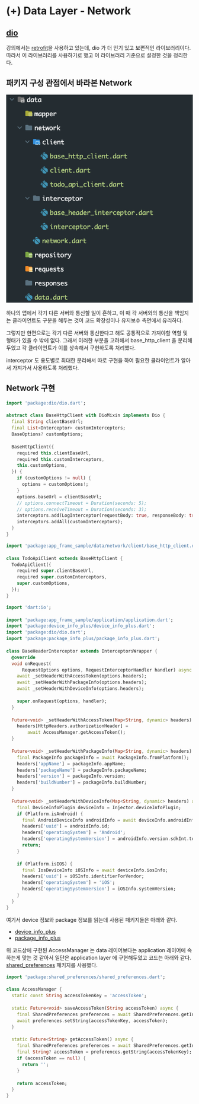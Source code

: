 # (+) Data Layer - Network

## [dio](https://pub.dev/packages/dio)

강의에서는 [retrofit](https://pub.dev/packages/retrofit)을 사용하고 있는데, dio 가 더 인기 있고 보편적인 라이브러리이다. 따라서 이 라이브러리를 사용하기로 했고 이 라이브러리 기준으로 설정한 것을 정리한다.

## 패키지 구성 관점에서 바라본 Network

![](<../../../.gitbook/assets/image (1).png>)

하나의 앱에서 각기 다른 서버와 통신할 일이 흔하고, 이 때 각 서버와의 통신을 책임지는 클라이언트도 구분을 해두는 것이 코드 확장성이나 유지보수 측면에서 유리하다.

그렇지만 한편으로는 각기 다른 서버와 통신한다고 해도 공통적으로 가져야할 역할 및 형태가 있을 수 밖에 없다. 그래서 이러한 부분을 고려해서 base\_http\_client 을 분리해두었고 각 클라이언트가 이를 상속해서 구현하도록 처리했다.

interceptor 도 용도별로 최대한 분리해서 따로 구현을 하여 필요한 클라이언트가 알아서 가져가서 사용하도록 처리했다.

## Network 구현

```dart
import 'package:dio/dio.dart';

abstract class BaseHttpClient with DioMixin implements Dio {
  final String clientBaseUrl;
  final List<Interceptor> customInterceptors;
  BaseOptions? customOptions;

  BaseHttpClient({
    required this.clientBaseUrl,
    required this.customInterceptors,
    this.customOptions,
  }) {
    if (customOptions != null) {
      options = customOptions!;
    }
    options.baseUrl = clientBaseUrl;
    // options.connectTimeout = Duration(seconds: 5);
    // options.receiveTimeout = Duration(seconds: 3);
    interceptors.add(LogInterceptor(requestBody: true, responseBody: true));
    interceptors.addAll(customInterceptors);
  }
}
```

```dart
import 'package:app_frame_sample/data/network/client/base_http_client.dart';

class TodoApiClient extends BaseHttpClient {
  TodoApiClient({
    required super.clientBaseUrl,
    required super.customInterceptors,
    super.customOptions,
  });
}
```

```dart
import 'dart:io';

import 'package:app_frame_sample/application/application.dart';
import 'package:device_info_plus/device_info_plus.dart';
import 'package:dio/dio.dart';
import 'package:package_info_plus/package_info_plus.dart';

class BaseHeaderInterceptor extends InterceptorsWrapper {
  @override
  void onRequest(
      RequestOptions options, RequestInterceptorHandler handler) async {
    await _setHeaderWithAccessToken(options.headers);
    await _setHeaderWithPackageInfo(options.headers);
    await _setHeaderWithDeviceInfo(options.headers);

    super.onRequest(options, handler);
  }

  Future<void> _setHeaderWithAccessToken(Map<String, dynamic> headers) async {
    headers[HttpHeaders.authorizationHeader] =
        await AccessManager.getAccessToken();
  }

  Future<void> _setHeaderWithPackageInfo(Map<String, dynamic> headers) async {
    final PackageInfo packageInfo = await PackageInfo.fromPlatform();
    headers['appName'] = packageInfo.appName;
    headers['packageName'] = packageInfo.packageName;
    headers['version'] = packageInfo.version;
    headers['buildNumber'] = packageInfo.buildNumber;
  }

  Future<void> _setHeaderWithDeviceInfo(Map<String, dynamic> headers) async {
    final DeviceInfoPlugin deviceInfo = Injector.deviceInfoPlugin;
    if (Platform.isAndroid) {
      final AndroidDeviceInfo androidInfo = await deviceInfo.androidInfo;
      headers['uuid'] = androidInfo.id;
      headers['operatingSystem'] = 'Android';
      headers['operatingSystemVersion'] = androidInfo.version.sdkInt.toString();
      return;
    }

    if (Platform.isIOS) {
      final IosDeviceInfo iOSInfo = await deviceInfo.iosInfo;
      headers['uuid'] = iOSInfo.identifierForVendor;
      headers['operatingSystem'] = 'iOS';
      headers['operatingSystemVersion'] = iOSInfo.systemVersion;
    }
  }
}
```

여기서 device 정보와 package 정보를 읽는데 사용된 패키지들은 아래와 같다.

* [device\_info\_plus](https://pub.dev/packages/device\_info\_plus)
* [package\_info\_plus](https://pub.dev/packages/package\_info\_plus)

위 코드상에 구현된 AccessManager 는 data 레이어보다는 application 레이어에 속하는게 맞는 것 같아서 일단은 application layer 에 구현해두었고 코드는 아래와 같다. [shared\_preferences](https://pub.dev/packages/shared\_preferences) 패키지를 사용했다.

```dart
import 'package:shared_preferences/shared_preferences.dart';

class AccessManager {
  static const String accessTokenKey = 'accessToken';

  static Future<void> saveAccessToken(String accessToken) async {
    final SharedPreferences preferences = await SharedPreferences.getInstance();
    await preferences.setString(accessTokenKey, accessToken);
  }

  static Future<String> getAccessToken() async {
    final SharedPreferences preferences = await SharedPreferences.getInstance();
    final String? accessToken = preferences.getString(accessTokenKey);
    if (accessToken == null) {
      return '';
    }
    
    return accessToken;
  }
}
```
